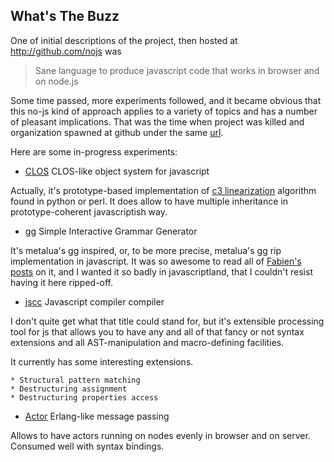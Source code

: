 <link rel="stylesheet" href="/css/markdown.css"></link>

## What's The Buzz

One of initial descriptions of the project, then hosted at
http://github.com/nojs was
> Sane language to produce javascript code that works in browser and
> on node.js

Some time passed, more experiments followed, and it became obvious
that this no-js kind of approach applies to a variety of topics and has a
number of pleasant implications. That was the time when project was
killed and organization spawned at github under the same [url](http://github.com/nojs/).


Here are some in-progress experiments:

* [CLOS](/clos) CLOS-like object system for javascript

Actually, it's prototype-based implementation of
[c3 linearization](http://en.wikipedia.org/wiki/C3_linearization)
algorithm found in python or perl. It does allow to have multiple
inheritance in prototype-coherent javascriptish way.

* [gg](/gg) Simple Interactive Grammar Generator

It's metalua's gg inspired, or, to be more precise, metalua's gg rip
implementation in javascript. It was so awesome to read all of
[Fabien's posts](http://metalua.blogspot.com/) on it, and I wanted it so badly in
javascriptland, that I couldn't resist having it here ripped-off.

* [jscc](/jscc) Javascript compiler compiler

I don't quite get what that title could stand for, but it's extensible processing
tool for js that allows you to have any and all of that fancy or not
syntax extensions and all AST-manipulation and macro-defining
facilities.

It currently has some interesting extensions.

    * Structural pattern matching
    * Destructuring assignment
    * Destructuring properties access

* [Actor](/actor) Erlang-like message passing

Allows to have actors running on nodes evenly in browser and on
server. Consumed well with syntax bindings.



